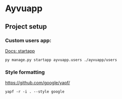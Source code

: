 # Ayvuapp

## Project setup

### Custom users app:

[Docs: startapp](https://docs.djangoproject.com/en/4.0/ref/django-admin/#startapp)

````shell
py manage.py startapp ayvuapp.users ./ayvuapp/users
````

### Style formatting

<https://github.com/google/yapf/>

```shell
yapf -r -i . --style google
```